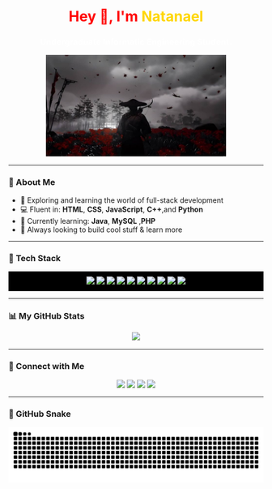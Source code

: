 <h1 align="center" style="color:red;">Hey 👋, I'm <span style="color:#FFD700;">Natanael</span></h1>
<h3 align="center" style="color:white;">Undergraduate Informatic Engineering Student.</h3>
<div align="center">
  <img src="s3.jpeg" alt="Your image description" height="200" />
</div>

---

### 🧩 About Me
- 🚀 Exploring and learning the world of full-stack development  
- 💻 Fluent in: **HTML**, **CSS**, **JavaScript**, **C++**,and **Python**  
- 🧠 Currently learning: **Java**, **MySQL** ,**PHP** 
- 🎯 Always looking to build cool stuff & learn more  

---

### 🎨 Tech Stack
<div align="center" style="background:#000; padding:10px;">
  <img src="https://cdn.jsdelivr.net/gh/devicons/devicon/icons/html5/html5-original.svg" height="40" />
  <img src="https://cdn.jsdelivr.net/gh/devicons/devicon/icons/css3/css3-original.svg" height="40" />
  <img src="https://cdn.jsdelivr.net/gh/devicons/devicon/icons/javascript/javascript-original.svg" height="40" />
  <img src="https://cdn.jsdelivr.net/gh/devicons/devicon/icons/nodejs/nodejs-original.svg" height="40" />
  <img src="https://cdn.jsdelivr.net/gh/devicons/devicon/icons/java/java-original.svg" height="40" />
  <img src="https://cdn.jsdelivr.net/gh/devicons/devicon/icons/cplusplus/cplusplus-original.svg" height="40" />
  <img src="https://cdn.jsdelivr.net/gh/devicons/devicon/icons/laravel/laravel-original.svg" height="40" />
  <img src="https://cdn.jsdelivr.net/gh/devicons/devicon/icons/python/python-original.svg" height="40" />
  <img src="https://cdn.jsdelivr.net/gh/devicons/devicon/icons/mongodb/mongodb-original.svg" height="40" />
  <img src="https://cdn.jsdelivr.net/gh/devicons/devicon/icons/mysql/mysql-original.svg" height="40" />
</div>

---

### 📊 My GitHub Stats
<div align="center">
  <img src="https://github-readme-stats.vercel.app/api?username=natanaelvinedjapri&show_icons=true&theme=tokyonight&hide_border=false&bg_color=000000&title_color=FFD700&icon_color=FFD700&text_color=FFD700" height="170" />
</div>

---

### 🔗 Connect with Me
<p align="center">
  <a href="mailto:natanaelvinedj@gmaill.com" target="_blank"><img src="https://img.shields.io/badge/Gmail-D14836?style=for-the-badge&logo=gmail&logoColor=white" /></a>
  <a href="https://www.instagram.com/natanaellvd/" target="_blank"><img src="https://img.shields.io/badge/Instagram-black?style=for-the-badge&logo=instagram&logoColor=red" /></a>
  <a href="https://discord.gg/juC55XMcbe" target="_blank"><img src="https://img.shields.io/badge/Discord-ff004c?style=for-the-badge&logo=discord&logoColor=white" /></a>
  <a href="#" target="_blank"><img src="https://img.shields.io/badge/LinkedIn-black?style=for-the-badge&logo=linkedin&logoColor=red" /></a>
</p>

---

### 🐍 GitHub Snake

<img src="https://raw.githubusercontent.com/natanaelvinedjapri/natanaelvinedjapri/output/snake.svg" alt="Snake animation" />
